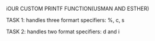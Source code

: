 iOUR CUSTOM PRINTF FUNCTION(USMAN AND ESTHER)

TASK 1: handles three formart specifiers: %, c, s

TASK 2: handles two format specifiers: d and i
